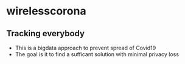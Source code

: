 # wirelesscorona

## Tracking everybody
* This is a bigdata approach to prevent spread of Covid19
* The goal is it to find a sufficant solution with minimal privacy loss

